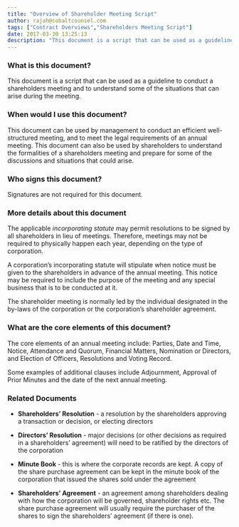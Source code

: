 ```yaml
---
title: "Overview of Shareholder Meeting Script"
author: rajah@cobaltcounsel.com
tags: ["Contract Overviews","Shareholders Meeting Script"]
date: 2017-03-30 13:25:13
description: "This document is a script that can be used as a guideline to conduct shareholders meetings."
---
```




 

### What is this document?

This document is a script that can be used as a guideline to conduct a shareholders meeting and to understand some of the situations that can arise during the meeting. 

 

### When would I use this document?

This document can be used by management to conduct an efficient well-structured meeting, and  to meet the legal requirements of an annual meeting. This document can also be used by shareholders to understand the formalities of a shareholders meeting and prepare for some of the discussions and situations that could arise.

 

### Who signs this document?

Signatures are not required for this document.

 

### More details about this document

The applicable *incorporating statute* may permit resolutions to be signed by all shareholders in lieu of meetings. Therefore, meetings may not be required to physically happen each year, depending on the type of corporation.

A corporation’s incorporating statute will stipulate when notice must be given to the shareholders in advance of the annual meeting. This notice may be required to include the purpose of the meeting and any special business that is to be conducted at it.

The shareholder meeting is normally led by the individual designated in the by-laws of the corporation or the corporation’s shareholder agreement.

 

### What are the core elements of this document?

The core elements of an annual meeting include: Parties, Date and Time, Notice, Attendance and Quorum, Financial Matters, Nomination or Directors, and Election of Officers, Resolutions and Voting Record. 

Some examples of additional clauses include Adjournment, Approval of Prior Minutes and the date of the next annual meeting. 

 

### Related Documents

- **Shareholders’ Resolution** -  a resolution by the shareholders approving a transaction or decision, or electing directors

- **Directors’ Resolution** - major decisions (or other decisions as required in a shareholders’ agreement) will need to be ratified by the directors of the corporation

- **Minute Book** - this is where the corporate records are kept. A copy of the share purchase agreement can be kept in the minute book of the corporation that issued the shares sold under the agreement

- **Shareholders’ Agreement** - an agreement among shareholders dealing with how the corporation will be governed, shareholder rights etc. The share purchase agreement will usually require the purchaser of the shares to sign the shareholders’ agreement (if there is one).
